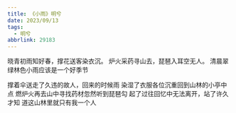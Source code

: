 ```yaml
---
title: 《小雨》明兮
date: 2023/09/13
tags:
  - 明兮
abbrlink: 29183
---
```

晓青初雨知好春，撑花送客染衣沉。
炉火采药寻山去，琵琶入耳空无人。
清晨翠绿林色小雨应该是一个好季节

撑着伞送走了久违的故人，回来的时候雨
染湿了衣服各位沉重回到山林的小亭中点
燃炉火再去山中寻找药材忽然听到琵琶勾
起了过往回忆中无法离开，站了许久才知
道这山林里就只有我一个人
